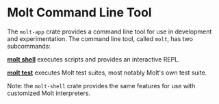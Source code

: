 # Molt Command Line Tool

The `molt-app` crate provides a command line tool for use in development and
experimentation. The command line tool, called `molt`, has two subcommands:

[**molt shell**](./molt_shell.md) executes scripts and provides an
interactive REPL.

[**molt test**](./molt_test.md) executes Molt test suites, most notably
Molt's own test suite.

Note: the `molt-shell` crate provides the same features for use with customized Molt interpreters.
